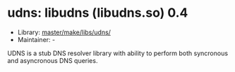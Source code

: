 # udns: libudns (libudns.so) 0.4
 - Library: [master/make/libs/udns/](https://github.com/Freetz-NG/freetz-ng/tree/master/make/libs/udns/)
 - Maintainer: -

UDNS is a stub DNS resolver library with ability to perform both syncronous and asyncronous DNS queries.
